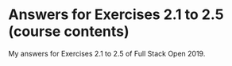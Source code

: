# Answers for Exercises 2.1 to 2.5 (course contents)

My answers for Exercises 2.1 to 2.5 of Full Stack Open 2019.